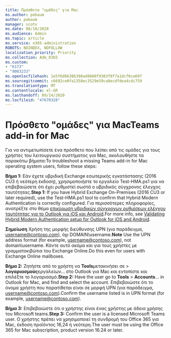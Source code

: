 ```yaml
---
title: Πρόσθετο "ομάδες" για Mac
ms.author: pebaum
author: pebaum
manager: scotv
ms.date: 08/10/2020
ms.audience: Admin
ms.topic: article
ms.service: o365-administration
ROBOTS: NOINDEX, NOFOLLOW
localization_priority: Priority
ms.collection: Adm_O365
ms.custom:
- "6173"
- "9003233"
ms.openlocfilehash: 1e5f6d66386398ad8600f9383f9f7a1dcf0ce69f
ms.sourcegitcommit: c6692ce0fa1358ec3529e59ca0ecdfdea4cdc759
ms.translationtype: MT
ms.contentlocale: el-GR
ms.lasthandoff: 09/14/2020
ms.locfileid: "47670328"
---
```

# <a name="teams-add-in-for-mac"></a><span data-ttu-id="6043f-102">Πρόσθετο "ομάδες" για Mac</span><span class="sxs-lookup"><span data-stu-id="6043f-102">Teams add-in for Mac</span></span>

<span data-ttu-id="6043f-103">Για να αντιμετωπίσετε ένα πρόσθετο που λείπει από τις ομάδες για τους χρήστες του λειτουργικού συστήματος για Mac, ακολουθήστε τα παρακάτω βήματα:</span><span class="sxs-lookup"><span data-stu-id="6043f-103">To troubleshoot a missing Teams add-in for Mac operating system users, follow these steps:</span></span>

<span data-ttu-id="6043f-104">**Βήμα 1:** Εάν έχετε υβριδική Exchange εσωτερικής εγκατάστασης (2016 CU3 ή νεότερη έκδοση), χρησιμοποιήστε το εργαλείο Test-HMA.ps1 για να επιβεβαιώσετε ότι έχει ρυθμιστεί σωστά ο υβριδικός σύγχρονος έλεγχος ταυτότητας.</span><span class="sxs-lookup"><span data-stu-id="6043f-104">**Step 1:** If you have Hybrid Exchange On-Premises (2016 CU3 or later required), use the Test-HMA.ps1 tool to confirm that Hybrid Modern Authentication is correctly configured.</span></span> <span data-ttu-id="6043f-105">Για περισσότερες πληροφορίες, ανατρέξτε στο θέμα [επικύρωση υβριδικών σύγχρονων ρυθμίσεων ελέγχου ταυτότητας για το Outlook για iOS και Android](https://aka.ms/AA980zq).</span><span class="sxs-lookup"><span data-stu-id="6043f-105">For more info, see [Validating Hybrid Modern Authentication setup for Outlook for iOS and Android](https://aka.ms/AA980zq).</span></span>  

<span data-ttu-id="6043f-106">**Σημείωση** Χρήση της μορφής διεύθυνσης UPN (για παράδειγμα, [username@contoso.com](mailto:username@contoso.com)), όχι DOMAIN\username.</span><span class="sxs-lookup"><span data-stu-id="6043f-106">**Note** Use the UPN address format (for example, [username@contoso.com](mailto:username@contoso.com)), not domain\username.</span></span> <span data-ttu-id="6043f-107">Κάντε αυτό ακόμα και για τους χρήστες με γραμματοκιβώτια του Exchange Online.</span><span class="sxs-lookup"><span data-stu-id="6043f-107">Do this even for users with Exchange Online mailboxes.</span></span>

<span data-ttu-id="6043f-108">**Βήμα 2:** Ζητήστε από το χρήστη να **Tools**μετακινήσει σε  >  **λογαριασμούς**εργαλείων... στο Outlook για Mac και εντοπίστε και επιλέξτε το λογαριασμό.</span><span class="sxs-lookup"><span data-stu-id="6043f-108">**Step 2:** Have the user go to **Tools** > **Accounts**... in Outlook for Mac, and find and select the account.</span></span> <span data-ttu-id="6043f-109">Επιβεβαιώστε ότι το όνομα χρήστη που παρατίθεται είναι σε μορφή UPN (για παράδειγμα, [username@contoso.com](mailto:username@contoso.com)).</span><span class="sxs-lookup"><span data-stu-id="6043f-109">Confirm the username listed is in UPN format (for example, [username@contoso.com](mailto:username@contoso.com)).</span></span>

<span data-ttu-id="6043f-110">**Βήμα 3:** Επιβεβαιώστε ότι ο χρήστης είναι ένας χρήστης με άδεια χρήσης του Microsoft teams.</span><span class="sxs-lookup"><span data-stu-id="6043f-110">**Step 3:** Confirm the user is a licensed Microsoft Teams user.</span></span> <span data-ttu-id="6043f-111">Ο χρήστης πρέπει να χρησιμοποιεί τη συνδρομή του Office 365 για Mac, έκδοση προϊόντος 16,24 ή νεότερη.</span><span class="sxs-lookup"><span data-stu-id="6043f-111">The user must be using the Office 365 for Mac subscription, product version 16.24 or later.</span></span>